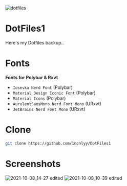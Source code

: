 ![dotfiles](https://user-images.githubusercontent.com/88080186/131210338-7c085d37-f25d-45b6-8414-eddec58cc255.png)
# DotFiles1

Here's my Dotfiles backup..

# Fonts
<b>Fonts for Polybar & Rxvt</b>
 * `Iosevka Nerd Font` (Polybar)
 * `Material Design Iconic Font` (Polybar)
 * `Material Icons` (Polybar)
 * `AurulentSansMono Nerd Font Mono` (URxvt)
 * `JetBrains Nerd Font Mono` (URxvt)

# Clone
``` sh
git clone https://github.com/1nonlyy/DotFiles1

```

# Screenshots
![2021-10-08_14-27 edited](https://user-images.githubusercontent.com/88080186/136508962-60c1a81c-0a09-4410-aaf2-e2374c6b1947.png)
![2021-10-08_10-39 edited](https://user-images.githubusercontent.com/88080186/136509000-6ed1013e-5997-44b7-a65f-8eb1c155d246.png)





 
